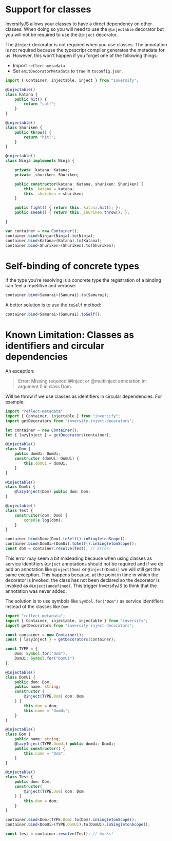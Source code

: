 # Support for classes
InversifyJS allows your classes to have a direct dependency on other classes. When doing so you will need to use the `@injectable` decorator but you will not be required to use the `@inject` decorator. 

The `@inject` decorator is not required when you use classes. The annotation is not required because the typescript compiler generates the metadata for us. However, this won't happen if you forget one of the following things:

- Import `reflect-metadata`
- Set `emitDecoratorMetadata` to `true` in `tsconfig.json`.

```ts
import { Container, injectable, inject } from "inversify";

@injectable()
class Katana {
    public hit() {
        return "cut!";
    }
}

@injectable()
class Shuriken {
    public throw() {
        return "hit!";
    }
}

@injectable()
class Ninja implements Ninja {

    private _katana: Katana;
    private _shuriken: Shuriken;

    public constructor(katana: Katana, shuriken: Shuriken) {
        this._katana = katana;
        this._shuriken = shuriken;
    }

    public fight() { return this._katana.hit(); };
    public sneak() { return this._shuriken.throw(); };

}

var container = new Container();
container.bind<Ninja>(Ninja).to(Ninja);
container.bind<Katana>(Katana).to(Katana);
container.bind<Shuriken>(Shuriken).to(Shuriken);
```

# Self-binding of concrete types
If the type you’re resolving is a concrete type the registration of a binding can feel a repetitive and verbose:

```ts
container.bind<Samurai>(Samurai).to(Samurai);
```

A better solution is to use the `toSelf` method:

```ts
container.bind<Samurai>(Samurai).toSelf();
```

# Known Limitation: Classes as identifiers and circular dependencies

An exception:

> Error: Missing required @Inject or @multiinject annotation in: argument 0 in class Dom.

Will be throw if we use classes as identifiers in circular dependencies. For example:

```ts
import "reflect-metadata";
import { Container, injectable } from "inversify";
import getDecorators from "inversify-inject-decorators";

let container = new Container();
let { lazyInject } = getDecorators(container);

@injectable()
class Dom {
    public domUi: DomUi;
    constructor (domUi: DomUi) {
        this.domUi = domUi;
    }
}

@injectable()
class DomUi {
    @lazyInject(Dom) public dom: Dom;
}

@injectable()
class Test {
    constructor(dom: Dom) {
        console.log(dom);
    }
}

container.bind<Dom>(Dom).toSelf().inSingletonScope();
container.bind<DomUi>(DomUi).toSelf().inSingletonScope();
const dom = container.resolve(Test); // Error!
```

This error may seem a bit misleading because when using classes as service identifiers `@inject` annotations should not be required and if we do add an annotation like `@inject(Dom)` or `@inject(DomUi)` we will still get the same exception.  This happens because, at the point in time in which the decorator is invoked, the class has not been declared so the decorator is invoked as `@inject(undefined)`. This trigger InversifyJS to think that the annotation was never added. 

The solution is to use symbols like `Symbol.for("Dom")` as service identifiers instead of the classes like `Dom`:

```ts
import "reflect-metadata";
import { Container, injectable, injectable } from "inversify";
import getDecorators from "inversify-inject-decorators";

const container = new Container();
const { lazyInject } = getDecorators(container);

const TYPE = {
    Dom: Symbol.for("Dom"),
    DomUi: Symbol.for("DomUi")
};

@injectable()
class DomUi {
    public dom: Dom;
    public name: string;
    constructor (
        @inject(TYPE.Dom) dom: Dom
    ) {
        this.dom = dom;
        this.name = "DomUi";
    }
}

@injectable()
class Dom {
    public name: string;
    @lazyInject(TYPE.DomUi) public domUi: DomUi;
    public constructor() {
        this.name = "Dom";
    }
}

@injectable()
class Test {
    public dom: Dom;
    constructor(
        @inject(TYPE.Dom) dom: Dom
    ) {
        this.dom = dom;
    }
}

container.bind<Dom>(TYPE.Dom).to(Dom).inSingletonScope();
container.bind<DomUi>(TYPE.DomUi).to(DomUi).inSingletonScope();

const test = container.resolve(Test); // Works!
```

